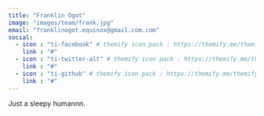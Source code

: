 ```yaml
---
title: "Franklin Ogot"
image: "images/team/frank.jpg"
email: "franklinogot.equinox@gmail.com.com"
social:
  - icon : "ti-facebook" # themify icon pack : https://themify.me/themify-icons
    link : "#"
  - icon : "ti-twitter-alt" # themify icon pack : https://themify.me/themify-icons
    link : "#"
  - icon : "ti-github" # themify icon pack : https://themify.me/themify-icons
    link : "#"
---
```


Just a sleepy humannn.